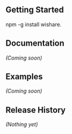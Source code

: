## Getting Started
npm -g install wishare.

## Documentation
_(Coming soon)_

## Examples
_(Coming soon)_

## Release History
_(Nothing yet)_
